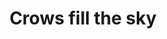 ---
title: "Crows fill the sky"
picture: "/assets/camera-roll/2022/08/2022-08-03-crows-fill-the-sky/20220804_032820921_iOS.jpg"
related:
  - Crows at sunset in Bothell
thumbnail: "/assets/camera-roll/2022/08/2022-08-03-crows-fill-the-sky/20220804_032820921_iOS-thumbnail.jpg"
tags:
  - looking up
  - photograph
  - crow
  - Bothell
---
